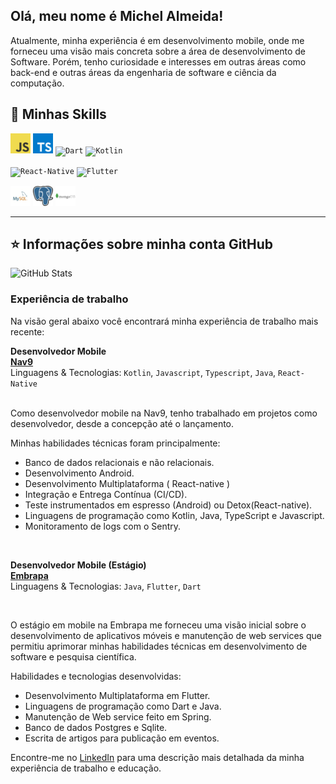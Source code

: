 ## Olá, meu nome é <strong>Michel Almeida!</strong> 

Atualmente, minha experiência é em desenvolvimento mobile, onde me forneceu uma visão mais concreta sobre a área de desenvolvimento de Software. Porém, tenho curiosidade e interesses em outras áreas como back-end e outras áreas da engenharia de software e ciência da computação.


## 🚀 Minhas Skills

<code><img height="32" src="https://raw.githubusercontent.com/github/explore/80688e429a7d4ef2fca1e82350fe8e3517d3494d/topics/javascript/javascript.png" alt="Javascript"/></code>
<code><img height="32" src="https://raw.githubusercontent.com/github/explore/80688e429a7d4ef2fca1e82350fe8e3517d3494d/topics/typescript/typescript.png" alt="Typescript"/></code>
<code><img height="32" src="https://uxwing.com/wp-content/themes/uxwing/download/brands-and-social-media/dart-programming-language-icon.png" alt="Dart"/></code>
<code><img height="32" src="https://upload.wikimedia.org/wikipedia/commons/7/74/Kotlin_Icon.png" alt="Kotlin"/></code>

  
<code><img height="32" src="https://cdn4.iconfinder.com/data/icons/logos-3/600/React.js_logo-512.png" alt="React-Native"/></code>
<code><img height="32" src="https://i.morioh.com/2020/02/28/1195ab76f0b1.jpg" alt="Flutter" /></code>


<code><img height="32" src="https://raw.githubusercontent.com/github/explore/80688e429a7d4ef2fca1e82350fe8e3517d3494d/topics/mysql/mysql.png" alt="sqlite"/></code>
<code><img height="32" src="https://raw.githubusercontent.com/github/explore/80688e429a7d4ef2fca1e82350fe8e3517d3494d/topics/postgresql/postgresql.png" alt="PostegreSQL"/></code>
<code><img height="32" src="https://raw.githubusercontent.com/github/explore/80688e429a7d4ef2fca1e82350fe8e3517d3494d/topics/mongodb/mongodb.png" alt="MongoDB"/></code>

---

## ⭐ Informações sobre minha conta GitHub
![GitHub Stats](https://github-readme-stats.vercel.app/api?username=Michelalmeidasilva&show_icons=true)


### Experiência de trabalho
Na visão geral abaixo você encontrará minha experiência de trabalho mais recente:

**Desenvolvedor Mobile** \
[**Nav9**](https://www.nav9.tech/) \
Linguagens & Tecnologias: `Kotlin`, `Javascript`, `Typescript`, `Java`, `React-Native` \
<br/>

Como desenvolvedor mobile na Nav9, tenho trabalhado em projetos como 
desenvolvedor,  desde a concepção até o lançamento. 

Minhas habilidades técnicas foram principalmente: 
- Banco de dados relacionais e não relacionais.
- Desenvolvimento Android.
- Desenvolvimento Multiplataforma ( React-native )
- Integração e Entrega Contínua (CI/CD).
- Teste instrumentados em espresso (Android) ou Detox(React-native).
- Linguagens de programação como Kotlin, Java, TypeScript e Javascript. 
- Monitoramento de logs com o Sentry. 
<br/>


**Desenvolvedor Mobile (Estágio)** \
[**Embrapa**](https://www.embrapa.br/) \
Linguagens & Tecnologias: `Java`, `Flutter`, `Dart` 

<br/>

O estágio em mobile na Embrapa me forneceu uma visão inicial sobre o desenvolvimento de aplicativos móveis e manutenção de web services que permitiu aprimorar minhas habilidades técnicas em desenvolvimento de software e pesquisa científica.

Habilidades e tecnologias desenvolvidas:
- Desenvolvimento Multiplataforma em Flutter.
- Linguagens de programação como Dart e Java.
- Manutenção de Web service feito em Spring.
- Banco de dados Postgres e Sqlite.
- Escrita de artigos para publicação em eventos. 


Encontre-me no [LinkedIn](https://www.linkedin.com/in/michel-almeida-silva/) para uma descrição mais detalhada da minha experiência de trabalho e educação.
